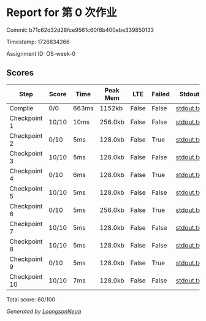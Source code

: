 # Report for 第 0 次作业

Commit: b71c62d32d28fce9561c60f6b400ebe339850133

Timestamp: 1726834266

Assignment ID: OS-week-0

## Scores
| Step | Score | Time | Peak Mem | LTE | Failed | Stdout | Stderr |
|------|-------|------|----------|-----|--------|--------|--------|
| Compile | 0/0 | 663ms | 1152kb | False | False | [stdout.txt](Compile/stdout.txt) | [stderr.txt](Compile/stderr.txt) |
| Checkpoint 1 | 10/10 | 10ms | 256.0kb | False | False | [stdout.txt](Checkpoint%201/stdout.txt) | [stderr.txt](Checkpoint%201/stderr.txt) |
| Checkpoint 2 | 0/10 | 5ms | 128.0kb | False | True | [stdout.txt](Checkpoint%202/stdout.txt) | [stderr.txt](Checkpoint%202/stderr.txt) |
| Checkpoint 3 | 10/10 | 5ms | 128.0kb | False | False | [stdout.txt](Checkpoint%203/stdout.txt) | [stderr.txt](Checkpoint%203/stderr.txt) |
| Checkpoint 4 | 0/10 | 6ms | 128.0kb | False | True | [stdout.txt](Checkpoint%204/stdout.txt) | [stderr.txt](Checkpoint%204/stderr.txt) |
| Checkpoint 5 | 10/10 | 5ms | 128.0kb | False | False | [stdout.txt](Checkpoint%205/stdout.txt) | [stderr.txt](Checkpoint%205/stderr.txt) |
| Checkpoint 6 | 0/10 | 5ms | 256.0kb | False | True | [stdout.txt](Checkpoint%206/stdout.txt) | [stderr.txt](Checkpoint%206/stderr.txt) |
| Checkpoint 7 | 10/10 | 5ms | 128.0kb | False | False | [stdout.txt](Checkpoint%207/stdout.txt) | [stderr.txt](Checkpoint%207/stderr.txt) |
| Checkpoint 8 | 10/10 | 5ms | 128.0kb | False | False | [stdout.txt](Checkpoint%208/stdout.txt) | [stderr.txt](Checkpoint%208/stderr.txt) |
| Checkpoint 9 | 0/10 | 5ms | 128.0kb | False | True | [stdout.txt](Checkpoint%209/stdout.txt) | [stderr.txt](Checkpoint%209/stderr.txt) |
| Checkpoint 10 | 10/10 | 7ms | 128.0kb | False | False | [stdout.txt](Checkpoint%2010/stdout.txt) | [stderr.txt](Checkpoint%2010/stderr.txt) |

Total score: 60/100

*Generated by [LoongsonNeuq](https://github.com/Loongson-Neuq/LoongsonNeuq)*
